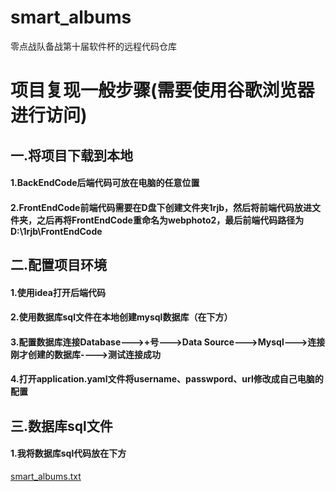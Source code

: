 # smart_albums
零点战队备战第十届软件杯的远程代码仓库
# 项目复现一般步骤(需要使用谷歌浏览器进行访问)
## 一.将项目下载到本地
#### 1.BackEndCode后端代码可放在电脑的任意位置
#### 2.FrontEndCode前端代码需要在D盘下创建文件夹1rjb，然后将前端代码放进文件夹，之后再将FrontEndCode重命名为webphoto2，最后前端代码路径为D:\1rjb\FrontEndCode
## 二.配置项目环境
#### 1.使用idea打开后端代码
#### 2.使用数据库sql文件在本地创建mysql数据库（在下方）
#### 3.配置数据库连接Database--->+号--->Data Source--->Mysql--->连接刚才创建的数据库---->测试连接成功
#### 4.打开application.yaml文件将username、passwpord、url修改成自己电脑的配置
## 三.数据库sql文件
#### 1.我将数据库sql代码放在下方
[smart_albums.txt](https://github.com/huangyang-666/smart_albums/files/6813370/smart_albums.txt)

